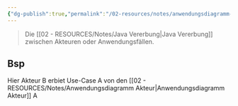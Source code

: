 ```yaml
---
{"dg-publish":true,"permalink":"/02-resources/notes/anwendungsdiagramm-generalization/","tags":["uml/anwendungsdiagramm"],"noteIcon":"","updated":"2025-09-05T10:12:28.000+02:00"}
---
```


>Die [[02 - RESOURCES/Notes/Java Vererbung\|Java Vererbung]] zwischen Akteuren oder Anwendungsfällen.

<style> .container {font-family: sans-serif; text-align: center;} .button-wrapper button {z-index: 1;height: 40px; width: 100px; margin: 10px;padding: 5px;} .excalidraw .App-menu_top .buttonList { display: flex;} .excalidraw-wrapper { height: 800px; margin: 50px; position: relative;} :root[dir="ltr"] .excalidraw .layer-ui__wrapper .zen-mode-transition.App-menu_bottom--transition-left {transform: none;} </style><script src="https://cdn.jsdelivr.net/npm/react@17/umd/react.production.min.js"></script><script src="https://cdn.jsdelivr.net/npm/react-dom@17/umd/react-dom.production.min.js"></script><script type="text/javascript" src="https://cdn.jsdelivr.net/npm/@excalidraw/excalidraw@0/dist/excalidraw.production.min.js"></script><div id="Anwendungsdiagramm_generalization_2025-03-21_1420.00.excalidraw.md1"></div><script>(function(){const InitialData={"type":"excalidraw","version":2,"source":"https://github.com/zsviczian/obsidian-excalidraw-plugin/releases/tag/2.8.3","elements":[{"id":"BiEP683NOZ2rJqSjv8sK5","type":"arrow","x":-157,"y":-258.4375,"width":118,"height":0,"angle":0,"strokeColor":"#2f9e44","backgroundColor":"transparent","fillStyle":"solid","strokeWidth":2,"strokeStyle":"solid","roughness":1,"opacity":100,"groupIds":[],"frameId":null,"index":"a1","roundness":{"type":2},"seed":1229755259,"version":307,"versionNonce":2110342523,"isDeleted":false,"boundElements":[],"updated":1742564754781,"link":null,"locked":false,"points":[[0,0],[118,0]],"lastCommittedPoint":null,"startBinding":null,"endBinding":null,"startArrowhead":null,"endArrowhead":"triangle_outline","elbowed":false}],"appState":{"theme":"dark","viewBackgroundColor":"#ffffff","currentItemStrokeColor":"#2f9e44","currentItemBackgroundColor":"transparent","currentItemFillStyle":"solid","currentItemStrokeWidth":2,"currentItemStrokeStyle":"solid","currentItemRoughness":1,"currentItemOpacity":100,"currentItemFontFamily":5,"currentItemFontSize":20,"currentItemTextAlign":"left","currentItemStartArrowhead":null,"currentItemEndArrowhead":"triangle_outline","currentItemArrowType":"round","scrollX":741.0639124576003,"scrollY":586.5365261426739,"zoom":{"value":1},"currentItemRoundness":"round","gridSize":20,"gridStep":5,"gridModeEnabled":false,"gridColor":{"Bold":"rgba(217, 217, 217, 0.5)","Regular":"rgba(230, 230, 230, 0.5)"},"currentStrokeOptions":null,"frameRendering":{"enabled":true,"clip":true,"name":true,"outline":true},"objectsSnapModeEnabled":false,"activeTool":{"type":"selection","customType":null,"locked":false,"lastActiveTool":null}},"files":{}};InitialData.scrollToContent=true;App=()=>{const e=React.useRef(null),t=React.useRef(null),[n,i]=React.useState({width:void 0,height:void 0});return React.useEffect(()=>{i({width:t.current.getBoundingClientRect().width,height:t.current.getBoundingClientRect().height});const e=()=>{i({width:t.current.getBoundingClientRect().width,height:t.current.getBoundingClientRect().height})};return window.addEventListener("resize",e),()=>window.removeEventListener("resize",e)},[t]),React.createElement(React.Fragment,null,React.createElement("div",{className:"excalidraw-wrapper",ref:t},React.createElement(ExcalidrawLib.Excalidraw,{ref:e,width:n.width,height:n.height,initialData:InitialData,viewModeEnabled:!0,zenModeEnabled:!0,gridModeEnabled:!1})))},excalidrawWrapper=document.getElementById("Anwendungsdiagramm_generalization_2025-03-21_1420.00.excalidraw.md1");ReactDOM.render(React.createElement(App),excalidrawWrapper);})();</script>
## Bsp
<div id="Anwendungsdiagramm_generalization_2025-03-21_1418.09.excalidraw.md2"></div><script>(function(){const InitialData={"type":"excalidraw","version":2,"source":"https://github.com/zsviczian/obsidian-excalidraw-plugin/releases/tag/2.8.3","elements":[{"id":"pu78ffyCAxyHzyumU9nlY","type":"rectangle","x":-344.48095617878255,"y":-436.9375,"width":944,"height":587,"angle":0,"strokeColor":"#1e1e1e","backgroundColor":"transparent","fillStyle":"solid","strokeWidth":2,"strokeStyle":"solid","roughness":1,"opacity":100,"groupIds":[],"frameId":null,"index":"a0","roundness":{"type":3},"seed":225609237,"version":135,"versionNonce":1343210101,"isDeleted":false,"boundElements":[],"updated":1742563094800,"link":null,"locked":false},{"id":"_S6AegJqbDLzVNM0D6fq2","type":"ellipse","x":-517.4809561787825,"y":-362.9375,"width":122,"height":121,"angle":0,"strokeColor":"#1e1e1e","backgroundColor":"transparent","fillStyle":"solid","strokeWidth":2,"strokeStyle":"solid","roughness":1,"opacity":100,"groupIds":[],"frameId":null,"index":"a1","roundness":{"type":2},"seed":1841494901,"version":103,"versionNonce":1983491029,"isDeleted":false,"boundElements":[],"updated":1742563094800,"link":null,"locked":false},{"id":"_apdOh8l8C0DiodwUgabE","type":"line","x":-453.48095617878255,"y":-236.9375,"width":7,"height":200,"angle":0,"strokeColor":"#1e1e1e","backgroundColor":"transparent","fillStyle":"solid","strokeWidth":2,"strokeStyle":"solid","roughness":1,"opacity":100,"groupIds":[],"frameId":null,"index":"a2","roundness":{"type":2},"seed":1260242133,"version":104,"versionNonce":102721845,"isDeleted":false,"boundElements":[],"updated":1742563094800,"link":null,"locked":false,"points":[[0,0],[-7,200]],"lastCommittedPoint":null,"startBinding":null,"endBinding":null,"startArrowhead":null,"endArrowhead":null},{"id":"z3DkPu8q6QJnz9pFsJbE7","type":"line","x":-455.48095617878255,"y":-202.9375,"width":32,"height":33,"angle":0,"strokeColor":"#1e1e1e","backgroundColor":"transparent","fillStyle":"solid","strokeWidth":2,"strokeStyle":"solid","roughness":1,"opacity":100,"groupIds":[],"frameId":null,"index":"a3","roundness":{"type":2},"seed":957899317,"version":49,"versionNonce":19298965,"isDeleted":false,"boundElements":[],"updated":1742563094800,"link":null,"locked":false,"points":[[0,0],[32,33]],"lastCommittedPoint":null,"startBinding":null,"endBinding":null,"startArrowhead":null,"endArrowhead":null},{"id":"IfL0GJl5qH4E1bHPURgkJ","type":"line","x":-454.48095617878255,"y":-200.9375,"width":31,"height":31,"angle":0,"strokeColor":"#1e1e1e","backgroundColor":"transparent","fillStyle":"solid","strokeWidth":2,"strokeStyle":"solid","roughness":1,"opacity":100,"groupIds":[],"frameId":null,"index":"a4","roundness":{"type":2},"seed":1016615829,"version":53,"versionNonce":537157621,"isDeleted":false,"boundElements":[],"updated":1742563094800,"link":null,"locked":false,"points":[[0,0],[-31,31]],"lastCommittedPoint":null,"startBinding":null,"endBinding":null,"startArrowhead":null,"endArrowhead":null},{"id":"OgP_4MR494w6vYbVlKLa6","type":"line","x":-458.48095617878255,"y":-44.9375,"width":58,"height":32,"angle":0,"strokeColor":"#1e1e1e","backgroundColor":"transparent","fillStyle":"solid","strokeWidth":2,"strokeStyle":"solid","roughness":1,"opacity":100,"groupIds":[],"frameId":null,"index":"a5","roundness":{"type":2},"seed":567482613,"version":60,"versionNonce":1757321557,"isDeleted":false,"boundElements":[],"updated":1742563094800,"link":null,"locked":false,"points":[[0,0],[58,32]],"lastCommittedPoint":null,"startBinding":null,"endBinding":null,"startArrowhead":null,"endArrowhead":null},{"id":"I7oabUnVkbobnTbPov7BA","type":"line","x":-463.48095617878255,"y":-45.9375,"width":56,"height":44,"angle":0,"strokeColor":"#1e1e1e","backgroundColor":"transparent","fillStyle":"solid","strokeWidth":2,"strokeStyle":"solid","roughness":1,"opacity":100,"groupIds":[],"frameId":null,"index":"a6","roundness":{"type":2},"seed":307114581,"version":50,"versionNonce":78292661,"isDeleted":false,"boundElements":[],"updated":1742563094800,"link":null,"locked":false,"points":[[0,0],[-56,44]],"lastCommittedPoint":null,"startBinding":null,"endBinding":null,"startArrowhead":null,"endArrowhead":null},{"id":"Iz-HmJfrdoo1pTMhTjC7j","type":"ellipse","x":-51.48095617878255,"y":-243.9375,"width":245,"height":116,"angle":0,"strokeColor":"#1e1e1e","backgroundColor":"transparent","fillStyle":"solid","strokeWidth":2,"strokeStyle":"solid","roughness":1,"opacity":100,"groupIds":[],"frameId":null,"index":"a7","roundness":{"type":2},"seed":1793007541,"version":60,"versionNonce":1450051605,"isDeleted":false,"boundElements":[{"type":"text","id":"bZtbYYMM"},{"id":"U6g_jlp3ftk-zVQjkqOlL","type":"arrow"}],"updated":1742563094800,"link":null,"locked":false},{"id":"bZtbYYMM","type":"text","x":15.078516836802876,"y":-198.44969330881975,"width":111.639892578125,"height":25,"angle":0,"strokeColor":"#1e1e1e","backgroundColor":"transparent","fillStyle":"solid","strokeWidth":2,"strokeStyle":"solid","roughness":1,"opacity":100,"groupIds":[],"frameId":null,"index":"a8","roundness":null,"seed":1370186005,"version":46,"versionNonce":1983147835,"isDeleted":false,"boundElements":[],"updated":1742564235739,"link":null,"locked":false,"text":"Use-Case A","rawText":"Use-Case A","fontSize":20,"fontFamily":5,"textAlign":"center","verticalAlign":"middle","containerId":"Iz-HmJfrdoo1pTMhTjC7j","originalText":"Use-Case A","autoResize":true,"lineHeight":1.25},{"id":"U6g_jlp3ftk-zVQjkqOlL","type":"arrow","x":-447.48095617878255,"y":-137.9375,"width":378.03676517892416,"height":44.00427954463666,"angle":0,"strokeColor":"#1e1e1e","backgroundColor":"transparent","fillStyle":"solid","strokeWidth":2,"strokeStyle":"solid","roughness":1,"opacity":100,"groupIds":[],"frameId":null,"index":"a9","roundness":{"type":2},"seed":203978357,"version":124,"versionNonce":606888635,"isDeleted":false,"boundElements":[],"updated":1742564765292,"link":null,"locked":false,"points":[[0,0],[378.03676517892416,-44.00427954463666]],"lastCommittedPoint":null,"startBinding":null,"endBinding":{"elementId":"Iz-HmJfrdoo1pTMhTjC7j","focus":0.20684910792804123,"gap":18.156966818744664,"fixedPoint":null},"startArrowhead":null,"endArrowhead":"arrow","elbowed":false},{"id":"zBXzthAb","type":"text","x":-500.48095617878255,"y":42.897791395579816,"width":133.21990966796875,"height":25,"angle":0,"strokeColor":"#1e1e1e","backgroundColor":"transparent","fillStyle":"solid","strokeWidth":2,"strokeStyle":"solid","roughness":1,"opacity":100,"groupIds":[],"frameId":null,"index":"aA","roundness":null,"seed":354148309,"version":60,"versionNonce":1065349019,"isDeleted":false,"boundElements":[],"updated":1742564241038,"link":null,"locked":false,"text":"Akteurname A","rawText":"Akteurname A","fontSize":20,"fontFamily":5,"textAlign":"left","verticalAlign":"top","containerId":null,"originalText":"Akteurname A","autoResize":true,"lineHeight":1.25},{"id":"jCvlR3HUy6tQ694FO5aVg","type":"ellipse","x":-65.09552719074304,"y":201.0625,"width":122,"height":121,"angle":0,"strokeColor":"#1e1e1e","backgroundColor":"transparent","fillStyle":"solid","strokeWidth":2,"strokeStyle":"solid","roughness":1,"opacity":100,"groupIds":[],"frameId":null,"index":"aB","roundness":{"type":2},"seed":525228187,"version":139,"versionNonce":1817357781,"isDeleted":false,"boundElements":[],"updated":1742563108679,"link":null,"locked":false},{"id":"jmofJLoKiSjA0dAHO4XPC","type":"line","x":-1.0955271907430415,"y":327.0625,"width":7,"height":200,"angle":0,"strokeColor":"#1e1e1e","backgroundColor":"transparent","fillStyle":"solid","strokeWidth":2,"strokeStyle":"solid","roughness":1,"opacity":100,"groupIds":[],"frameId":null,"index":"aC","roundness":{"type":2},"seed":1791921467,"version":140,"versionNonce":365439797,"isDeleted":false,"boundElements":[],"updated":1742563108679,"link":null,"locked":false,"points":[[0,0],[-7,200]],"lastCommittedPoint":null,"startBinding":null,"endBinding":null,"startArrowhead":null,"endArrowhead":null},{"id":"BNgI8UAEheExhniaRzq4f","type":"line","x":-3.0955271907430415,"y":361.0625,"width":32,"height":33,"angle":0,"strokeColor":"#1e1e1e","backgroundColor":"transparent","fillStyle":"solid","strokeWidth":2,"strokeStyle":"solid","roughness":1,"opacity":100,"groupIds":[],"frameId":null,"index":"aD","roundness":{"type":2},"seed":228535771,"version":85,"versionNonce":1650916501,"isDeleted":false,"boundElements":[],"updated":1742563108679,"link":null,"locked":false,"points":[[0,0],[32,33]],"lastCommittedPoint":null,"startBinding":null,"endBinding":null,"startArrowhead":null,"endArrowhead":null},{"id":"06vP-CVHgHErfDkYYn0Bx","type":"line","x":-2.0955271907430415,"y":363.0625,"width":31,"height":31,"angle":0,"strokeColor":"#1e1e1e","backgroundColor":"transparent","fillStyle":"solid","strokeWidth":2,"strokeStyle":"solid","roughness":1,"opacity":100,"groupIds":[],"frameId":null,"index":"aE","roundness":{"type":2},"seed":450017915,"version":89,"versionNonce":1239720437,"isDeleted":false,"boundElements":[],"updated":1742563108679,"link":null,"locked":false,"points":[[0,0],[-31,31]],"lastCommittedPoint":null,"startBinding":null,"endBinding":null,"startArrowhead":null,"endArrowhead":null},{"id":"8EBElW1lkvVEo4VdrSj3b","type":"line","x":-6.0955271907430415,"y":519.0625,"width":58,"height":32,"angle":0,"strokeColor":"#1e1e1e","backgroundColor":"transparent","fillStyle":"solid","strokeWidth":2,"strokeStyle":"solid","roughness":1,"opacity":100,"groupIds":[],"frameId":null,"index":"aF","roundness":{"type":2},"seed":522957595,"version":96,"versionNonce":826710869,"isDeleted":false,"boundElements":[],"updated":1742563108679,"link":null,"locked":false,"points":[[0,0],[58,32]],"lastCommittedPoint":null,"startBinding":null,"endBinding":null,"startArrowhead":null,"endArrowhead":null},{"id":"vywzvB3icBxQ236VKsB2g","type":"line","x":-11.095527190743042,"y":518.0625,"width":56,"height":44,"angle":0,"strokeColor":"#1e1e1e","backgroundColor":"transparent","fillStyle":"solid","strokeWidth":2,"strokeStyle":"solid","roughness":1,"opacity":100,"groupIds":[],"frameId":null,"index":"aG","roundness":{"type":2},"seed":1797035963,"version":86,"versionNonce":1088579765,"isDeleted":false,"boundElements":[],"updated":1742563108679,"link":null,"locked":false,"points":[[0,0],[-56,44]],"lastCommittedPoint":null,"startBinding":null,"endBinding":null,"startArrowhead":null,"endArrowhead":null},{"id":"1ztQvqd6","type":"text","x":-66.09552719074304,"y":580.0625,"width":135.21990966796875,"height":25,"angle":0,"strokeColor":"#1e1e1e","backgroundColor":"transparent","fillStyle":"solid","strokeWidth":2,"strokeStyle":"solid","roughness":1,"opacity":100,"groupIds":[],"frameId":null,"index":"aH","roundness":null,"seed":482863195,"version":108,"versionNonce":644861627,"isDeleted":false,"boundElements":[],"updated":1742564246376,"link":null,"locked":false,"text":"Akteurname B","rawText":"Akteurname B","fontSize":20,"fontFamily":5,"textAlign":"left","verticalAlign":"top","containerId":null,"originalText":"Akteurname B","autoResize":true,"lineHeight":1.25},{"id":"mn7mFMgHxWEyMd7zHLXlj","type":"arrow","x":-59,"y":423.5625,"width":369,"height":340,"angle":0,"strokeColor":"#2f9e44","backgroundColor":"transparent","fillStyle":"solid","strokeWidth":2,"strokeStyle":"solid","roughness":1,"opacity":100,"groupIds":[],"frameId":null,"index":"aI","roundness":{"type":2},"seed":1018254517,"version":144,"versionNonce":455042005,"isDeleted":false,"boundElements":[],"updated":1742564771584,"link":null,"locked":false,"points":[[0,0],[-320,-41],[-369,-340]],"lastCommittedPoint":null,"startBinding":null,"endBinding":null,"startArrowhead":null,"endArrowhead":"triangle_outline","elbowed":false}],"appState":{"theme":"dark","viewBackgroundColor":"#ffffff","currentItemStrokeColor":"#2f9e44","currentItemBackgroundColor":"transparent","currentItemFillStyle":"solid","currentItemStrokeWidth":2,"currentItemStrokeStyle":"solid","currentItemRoughness":1,"currentItemOpacity":100,"currentItemFontFamily":5,"currentItemFontSize":20,"currentItemTextAlign":"left","currentItemStartArrowhead":null,"currentItemEndArrowhead":"triangle_outline","currentItemArrowType":"round","scrollX":1032.557186327096,"scrollY":464.3585069103657,"zoom":{"value":1},"currentItemRoundness":"round","gridSize":20,"gridStep":5,"gridModeEnabled":false,"gridColor":{"Bold":"rgba(217, 217, 217, 0.5)","Regular":"rgba(230, 230, 230, 0.5)"},"currentStrokeOptions":null,"frameRendering":{"enabled":true,"clip":true,"name":true,"outline":true},"objectsSnapModeEnabled":false,"activeTool":{"type":"selection","customType":null,"locked":false,"lastActiveTool":null}},"files":{}};InitialData.scrollToContent=true;App=()=>{const e=React.useRef(null),t=React.useRef(null),[n,i]=React.useState({width:void 0,height:void 0});return React.useEffect(()=>{i({width:t.current.getBoundingClientRect().width,height:t.current.getBoundingClientRect().height});const e=()=>{i({width:t.current.getBoundingClientRect().width,height:t.current.getBoundingClientRect().height})};return window.addEventListener("resize",e),()=>window.removeEventListener("resize",e)},[t]),React.createElement(React.Fragment,null,React.createElement("div",{className:"excalidraw-wrapper",ref:t},React.createElement(ExcalidrawLib.Excalidraw,{ref:e,width:n.width,height:n.height,initialData:InitialData,viewModeEnabled:!0,zenModeEnabled:!0,gridModeEnabled:!1})))},excalidrawWrapper=document.getElementById("Anwendungsdiagramm_generalization_2025-03-21_1418.09.excalidraw.md2");ReactDOM.render(React.createElement(App),excalidrawWrapper);})();</script>

Hier Akteur B erbiet Use-Case A von den [[02 - RESOURCES/Notes/Anwendungsdiagramm Akteur\|Anwendungsdiagramm Akteur]] A